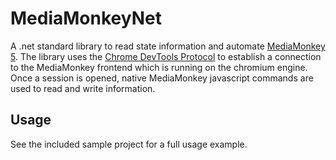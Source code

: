 # MediaMonkeyNet
A .net standard library to read state information and automate [MediaMonkey 5](https://www.mediamonkey.com/). The library uses  the [Chrome DevTools Protocol](https://chromedevtools.github.io/devtools-protocol/) to establish a connection to the MediaMonkey frontend which is running on the chromium engine. Once a session is opened, native MediaMonkey javascript commands are used to read and write information.

## Usage
See the included sample project for a full usage example.